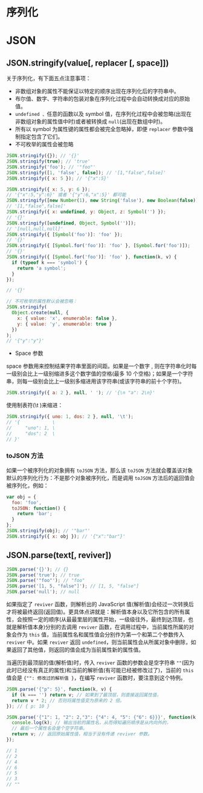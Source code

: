 # 序列化

# JSON

## JSON.stringify(value[, replacer [, space]])

关于序列化，有下面五点注意事项：

- 非数组对象的属性不能保证以特定的顺序出现在序列化后的字符串中。
- 布尔值、数字、字符串的包装对象在序列化过程中会自动转换成对应的原始值。
- `undefined 、`任意的函数以及 symbol 值，在序列化过程中会被忽略(出现在非数组对象的属性值中时)或者被转换成 `null`(出现在数组中时)。
- 所有以 symbol 为属性键的属性都会被完全忽略掉，即便 `replacer` 参数中强制指定包含了它们。
- 不可枚举的属性会被忽略

```js
JSON.stringify({}); // '{}'
JSON.stringify(true); // 'true'
JSON.stringify('foo'); // '"foo"'
JSON.stringify([1, 'false', false]); // '[1,"false",false]'
JSON.stringify({ x: 5 }); // '{"x":5}'

JSON.stringify({ x: 5, y: 6 });
// '{"x":5,"y":6}' 或者 '{"y":6,"x":5}' 都可能
JSON.stringify([new Number(1), new String('false'), new Boolean(false)]);
// '[1,"false",false]'
JSON.stringify({ x: undefined, y: Object, z: Symbol('') });
// '{}'
JSON.stringify([undefined, Object, Symbol('')]);
// '[null,null,null]'
JSON.stringify({ [Symbol('foo')]: 'foo' });
// '{}'
JSON.stringify({ [Symbol.for('foo')]: 'foo' }, [Symbol.for('foo')]);
// '{}'
JSON.stringify({ [Symbol.for('foo')]: 'foo' }, function(k, v) {
  if (typeof k === 'symbol') {
    return 'a symbol';
  }
});

// '{}'

// 不可枚举的属性默认会被忽略：
JSON.stringify(
  Object.create(null, {
    x: { value: 'x', enumerable: false },
    y: { value: 'y', enumerable: true }
  })
);
// '{"y":"y"}'
```

- Space 参数

space 参数用来控制结果字符串里面的间距。如果是一个数字 , 则在字符串化时每一级别会比上一级别缩进多这个数字值的空格(最多 10 个空格)；如果是一个字符串，则每一级别会比上一级别多缩进用该字符串(或该字符串的前十个字符)。

```js
JSON.stringify({ a: 2 }, null, ' '); // '{\n "a": 2\n}'
```

使用制表符(\t )来缩进：

```js
JSON.stringify({ uno: 1, dos: 2 }, null, '\t');
// '{            \
//     "uno": 1, \
//     "dos": 2  \
// }'
```

### toJSON 方法

如果一个被序列化的对象拥有 `toJSON` 方法，那么该 `toJSON` 方法就会覆盖该对象默认的序列化行为：不是那个对象被序列化，而是调用 `toJSON` 方法后的返回值会被序列化，例如：

```js
var obj = {
  foo: 'foo',
  toJSON: function() {
    return 'bar';
  }
};
JSON.stringify(obj); // '"bar"'
JSON.stringify({ x: obj }); // '{"x":"bar"}'
```

## JSON.parse(text[, reviver])

```js
JSON.parse('{}'); // {}
JSON.parse('true'); // true
JSON.parse('"foo"'); // "foo"
JSON.parse('[1, 5, "false"]'); // [1, 5, "false"]
JSON.parse('null'); // null
```

如果指定了 `reviver` 函数，则解析出的 JavaScript 值(解析值)会经过一次转换后才将被最终返回(返回值)。更具体点讲就是：解析值本身以及它所包含的所有属性，会按照一定的顺序(从最最里层的属性开始，一级级往外，最终到达顶层，也就是解析值本身)分别的去调用 `reviver` 函数，在调用过程中，当前属性所属的对象会作为 `this` 值，当前属性名和属性值会分别作为第一个和第二个参数传入 `reviver` 中。如果 `reviver` 返回 `undefined`，则当前属性会从所属对象中删除，如果返回了其他值，则返回的值会成为当前属性新的属性值。

当遍历到最顶层的值(解析值)时，传入 `reviver` 函数的参数会是空字符串 `""`(因为此时已经没有真正的属性)和当前的解析值(有可能已经被修改过了)，当前的 `this` 值会是 `{"": 修改过的解析值 }`，在编写 `reviver` 函数时，要注意到这个特例。

```js
JSON.parse('{"p": 5}', function(k, v) {
  if (k === '') return v; // 如果到了最顶层，则直接返回属性值，
  return v * 2; // 否则将属性值变为原来的 2 倍。
}); // { p: 10 }

JSON.parse('{"1": 1, "2": 2,"3": {"4": 4, "5": {"6": 6}}}', function(k, v) {
  console.log(k); // 输出当前的属性名，从而得知遍历顺序是从内向外的，
  // 最后一个属性名会是个空字符串。
  return v; // 返回原始属性值，相当于没有传递 reviver 参数。
});

// 1
// 2
// 4
// 6
// 5
// 3
// ""
```
